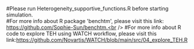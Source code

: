 #Please run Heterogeneity_supportive_functions.R before starting simulation.<br />
#For more info about R package 'benchtm', please visit this link: https://github.com/Sophie-Sun/benchtm.<br />
#For more info about R code to explore TEH using WATCH workflow, please visit this link:https://github.com/Novartis/WATCH/blob/main/src/04_explore_TEH.R
